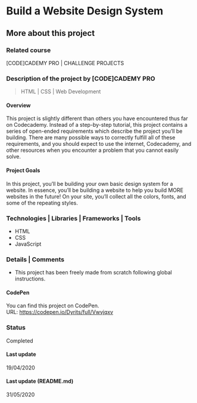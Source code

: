 # Build a Website Design System

## More about this project

### Related course
[CODE]CADEMY PRO | CHALLENGE PROJECTS

### Description of the project by [CODE]CADEMY PRO
> HTML | CSS | Web Development

#### Overview
This project is slightly different than others you have encountered thus far on Codecademy. Instead of a step-by-step tutorial, this project contains a series of open-ended requirements which describe the project you’ll be building. There are many possible ways to correctly fulfill all of these requirements, and you should expect to use the internet, Codecademy, and other resources when you encounter a problem that you cannot easily solve. 

#### Project Goals
In this project, you’ll be building your own basic design system for a website. In essence, you’ll be building a website to help you build MORE websites in the future! On your site, you’ll collect all the colors, fonts, and some of the repeating styles.
  
### Technologies | Libraries | Frameworks | Tools  
- HTML  
- CSS  
- JavaScript  

### Details | Comments
- This project has been freely made from scratch following global instructions.

#### CodePen
You can find this project on CodePen.  
URL: https://codepen.io/Dyrits/full/Vwvjqxv

### Status
Completed

#### Last update
19/04/2020

#### Last update (README.md)
31/05/2020
